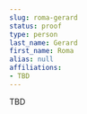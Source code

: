 ```yaml
---
slug: roma-gerard
status: proof
type: person
last_name: Gerard
first_name: Roma
alias: null
affiliations:
- TBD
---
```


TBD

